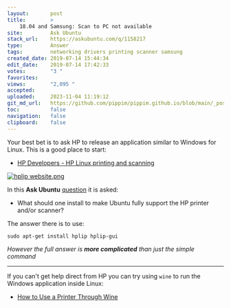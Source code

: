 ```yaml
---
layout:       post
title:        >
    18.04 and Samsung: Scan to PC not available
site:         Ask Ubuntu
stack_url:    https://askubuntu.com/q/1158217
type:         Answer
tags:         networking drivers printing scanner samsung
created_date: 2019-07-14 15:44:34
edit_date:    2019-07-14 17:42:33
votes:        "3 "
favorites:    
views:        "2,095 "
accepted:     
uploaded:     2023-11-04 11:19:12
git_md_url:   https://github.com/pippim/pippim.github.io/blob/main/_posts/2019/2019-07-14-18.04-and-Samsung_-Scan-to-PC-not-available.md
toc:          false
navigation:   false
clipboard:    false
---
```


Your best bet is to ask HP to release an application similar to Windows for Linux. This is a good place to start:

- [HP Developers - HP Linux printing and scanning][1]

[![hplip website.png][2]][2]

In this **Ask Ubuntu** [question][3] it is asked:

- What should one install to make Ubuntu fully support the HP printer and/or scanner?

The answer there is to use:

``` 
sudo apt-get install hplip hplip-gui
```

*However the full answer is **more complicated** than just the simple command*

----------

If you can't get help direct from HP you can try using `wine` to run the Windows application inside Linux:

- [How to Use a Printer Through Wine][4]


  [1]: https://developers.hp.com/hp-linux-imaging-and-printing
  [2]: https://i.stack.imgur.com/icUwc.png
  [3]: https://askubuntu.com/questions/1137815/how-to-install-hplip-on-my-ubuntu-to-support-my-hp-printer-and-or-scanner
  [4]: https://smallbusiness.chron.com/use-printer-through-wine-56744.html
